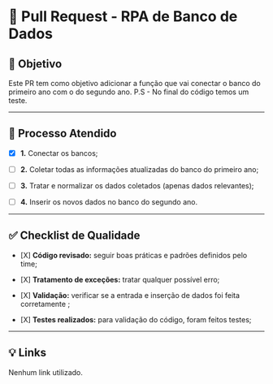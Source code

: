 # 🚀 **Pull Request** - RPA de Banco de Dados

## 📄 Objetivo
Este PR tem como objetivo adicionar a função que vai conectar o banco do primeiro ano com o do segundo ano.
P.S - No final do código temos um teste.

---

## 🔄 Processo Atendido
- [X] **1.**  Conectar os bancos;

- [ ] **2.** Coletar todas as informações atualizadas do banco do primeiro ano;

- [ ] **3.** Tratar e normalizar os dados coletados (apenas dados relevantes);

- [ ] **4.** Inserir os novos dados no banco do segundo ano.

---

## ✅ Checklist de Qualidade
- \[X] **Código revisado:** seguir boas práticas e padrões definidos pelo time;

- \[X] **Tratamento de exceções:** tratar qualquer possível erro;

- \[X] **Validação:** verificar se a entrada e inserção de dados foi feita corretamente ;

- \[X] **Testes realizados:** para validação do código, foram feitos testes;

---

## 💡 Links
Nenhum link utilizado.